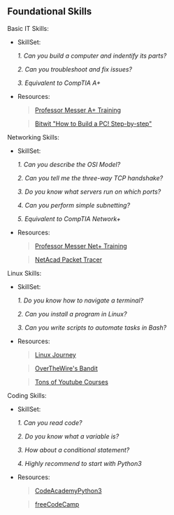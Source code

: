 ## Foundational Skills

Basic IT Skills:

- SkillSet:

  *1. Can you build a computer and indentify its parts?*

  *2. Can you troubleshoot and fix issues?*

  *3. Equivalent to CompTIA A+*

- Resources:

  > [Professor Messer A+ Training](https://www.professormesser.com/free-a-plus-training/220-1001/220-1000-training-course/)

  > [Bitwit "How to Build a PC! Step-by-step"](https://www.youtube.com/watch?v=IhX0fOUYd8Q)

Networking Skills:

- SkillSet:

  *1. Can you describe the OSI Model?*

  *2. Can you tell me the three-way TCP handshake?*

  *3. Do you know what servers run on which ports?*
  
  *4. Can you perform simple subnetting?*
  
  *5. Equivalent to CompTIA Network+*
  
- Resources:

  > [Professor Messer Net+ Training](https://www.professormesser.com/network-plus/n10-007/n10-007-training-course/)

  > [NetAcad Packet Tracer](https://www.netacad.com/courses/packet-tracer)

Linux Skills:

- SkillSet:

  *1. Do you know how to navigate a terminal?*

  *2. Can you install a program in Linux?*

  *3. Can you write scripts to automate tasks in Bash?*

- Resources:

  > [Linux Journey](https://linuxjourney.com/)

  > [OverTheWire's Bandit](https://overthewire.org/wargames/bandit/)
  
  > [Tons of Youtube Courses](https://www.youtube.com/watch?v=rZsJieGi8os&t=0s)

Coding Skills:

- SkillSet:

  *1. Can you read code?*

  *2. Do you know what a variable is?*

  *3. How about a conditional statement?*
  
  *4. Highly recommend to start with Python3*

- Resources:

  > [CodeAcademyPython3](https://www.codecademy.com/)

  > [freeCodeCamp](https://www.freecodecamp.org/)
